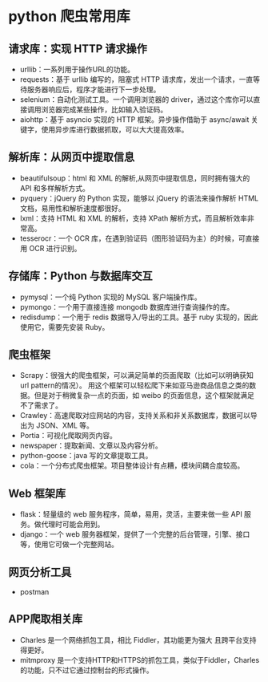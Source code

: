 
# python 爬虫常用库

## 请求库：实现 HTTP 请求操作

* urllib：一系列用于操作URL的功能。
* requests：基于 urllib 编写的，阻塞式 HTTP 请求库，发出一个请求，一直等待服务器响应后，程序才能进行下一步处理。
* selenium：自动化测试工具。一个调用浏览器的 driver，通过这个库你可以直接调用浏览器完成某些操作，比如输入验证码。
* aiohttp：基于 asyncio 实现的 HTTP 框架。异步操作借助于 async/await 关键字，使用异步库进行数据抓取，可以大大提高效率。

## 解析库：从网页中提取信息

* beautifulsoup：html 和 XML 的解析,从网页中提取信息，同时拥有强大的 API 和多样解析方式。
* pyquery：jQuery 的 Python 实现，能够以 jQuery 的语法来操作解析 HTML 文档，易用性和解析速度都很好。
* lxml：支持 HTML 和 XML 的解析，支持 XPath 解析方式，而且解析效率非常高。
* tesserocr：一个 OCR 库，在遇到验证码（图形验证码为主）的时候，可直接用 OCR 进行识别。

## 存储库：Python 与数据库交互

* pymysql：一个纯 Python 实现的 MySQL 客户端操作库。
* pymongo：一个用于直接连接 mongodb 数据库进行查询操作的库。
* redisdump：一个用于 redis 数据导入/导出的工具。基于 ruby 实现的，因此使用它，需要先安装 Ruby。

## 爬虫框架

* Scrapy：很强大的爬虫框架，可以满足简单的页面爬取（比如可以明确获知url pattern的情况）。
用这个框架可以轻松爬下来如亚马逊商品信息之类的数据。但是对于稍微复杂一点的页面，如 weibo 的页面信息，这个框架就满足不了需求了。
* Crawley：高速爬取对应网站的内容，支持关系和非关系数据库，数据可以导出为 JSON、XML 等。
* Portia：可视化爬取网页内容。
* newspaper：提取新闻、文章以及内容分析。
* python-goose：java 写的文章提取工具。
* cola：一个分布式爬虫框架。项目整体设计有点糟，模块间耦合度较高。

## Web 框架库

* flask：轻量级的 web 服务程序，简单，易用，灵活，主要来做一些 API 服务。做代理时可能会用到。
* django：一个 web 服务器框架，提供了一个完整的后台管理，引擎、接口等，使用它可做一个完整网站。

## 网页分析工具

* postman

## APP爬取相关库

* Charles 是一个网络抓包工具，相比 Fiddler，其功能更为强大 且跨平台支持得更好。
* mitmproxy 是一个支持HTTP和HTTPS的抓包工具，类似于Fiddler，Charles的功能，只不过它通过控制台的形式操作。

